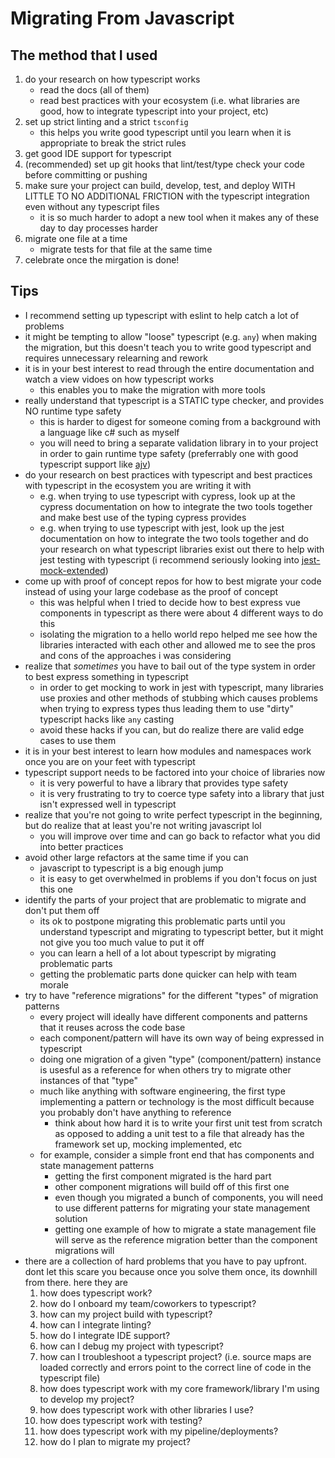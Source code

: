 # Migrating From Javascript

## The method that I used
1. do your research on how typescript works
    - read the docs (all of them)
    - read best practices with your ecosystem (i.e. what libraries are good, how to integrate typescript into your project, etc)
2. set up strict linting and a strict `tsconfig`
    - this helps you write good typescript until you learn when it is appropriate to break the strict rules
3. get good IDE support for typescript
4. (recommended) set up git hooks that lint/test/type check your code before committing or pushing
5. make sure your project can build, develop, test, and deploy WITH LITTLE TO NO ADDITIONAL FRICTION with the typescript integration even without any typescript files
    - it is so much harder to adopt a new tool when it makes any of these day to day processes harder
6. migrate one file at a time
    - migrate tests for that file at the same time
7. celebrate once the mirgation is done!

## Tips
- I recommend setting up typescript with eslint to help catch a lot of problems
- it might be tempting to allow "loose" typescript (e.g. `any`) when making the migration, but this doesn't teach you to write good typescript and requires unnecessary relearning and rework
- it is in your best interest to read through the entire documentation and watch a view vidoes on how typescript works
  - this enables you to make the migration with more tools
- really understand that typescript is a STATIC type checker, and provides NO runtime type safety
  - this is harder to digest for someone coming from a background with a language like c# such as myself
  - you will need to bring a separate validation library in to your project in order to gain runtime type safety (preferrably one with good typescript support like [ajv](https://www.npmjs.com/package/ajv))
- do your research on best practices with typescript and best practices with typescript in the ecosystem you are writing it with
  - e.g. when trying to use typescript with cypress, look up at the cypress documentation on how to integrate the two tools together and make best use of the typing cypress provides
  - e.g. when trying to use typescript with jest, look up the jest documentation on how to integrate the two tools together and do your research on what typescript libraries exist out there to help with jest testing with typescript (i recommend seriously looking into [jest-mock-extended](https://www.npmjs.com/package/jest-mock-extended))
- come up with proof of concept repos for how to best migrate your code instead of using your large codebase as the proof of concept
  - this was helpful when I tried to decide how to best express vue components in typescript as there were about 4 different ways to do this
  - isolating the migration to a hello world repo helped me see how the libraries interacted with each other and allowed me to see the pros and cons of the approaches i was considering
- realize that *sometimes* you have to bail out of the type system in order to best express something in typescript
  - in order to get mocking to work in jest with typescript, many libraries use proxies and other methods of stubbing which causes problems when trying to express types thus leading them to use "dirty" typescript hacks like `any` casting
  - avoid these hacks if you can, but do realize there are valid edge cases to use them
- it is in your best interest to learn how modules and namespaces work once you are on your feet with typescript
- typescript support needs to be factored into your choice of libraries now
  - it is very powerful to have a library that provides type safety
  - it is very frustrating to try to coerce type safety into a library that just isn't expressed well in typescript
- realize that you're not going to write perfect typescript in the beginning, but do realize that at least you're not writing javascript lol
  - you will improve over time and can go back to refactor what you did into better practices
- avoid other large refactors at the same time if you can
  - javascript to typescript is a big enough jump
  - it is easy to get overwhelmed in problems if you don't focus on just this one
- identify the parts of your project that are problematic to migrate and don't put them off
  - its ok to postpone migrating this problematic parts until you understand typescript and migrating to typescript better, but it might not give you too much value to put it off
  - you can learn a hell of a lot about typescript by migrating problematic parts
  - getting the problematic parts done quicker can help with team morale
- try to have "reference migrations" for the different "types" of migration patterns
  - every project will ideally have different components and patterns that it reuses across the code base
  - each component/pattern will have its own way of being expressed in typescript
  - doing one migration of a given "type" (component/pattern) instance is usesful as a reference for when others try to migrate other instances of that "type"
  - much like anything with software engineering, the first type implementing a pattern or technology is the most difficult because you probably don't have anything to reference
    - think about how hard it is to write your first unit test from scratch as opposed to adding a unit test to a file that already has the framework set up, mocking implemented, etc
  - for example, consider a simple front end that has components and state management patterns
    - getting the first component migrated is the hard part
    - other component migrations will build off of this first one
    - even though you migrated a bunch of components, you will need to use different patterns for migrating your state management solution
    - getting one example of how to migrate a state management file will serve as the reference migration better than the component migrations will
- there are a collection of hard problems that you have to pay upfront. dont let this scare you because once you solve them once, its downhill from there. here they are
    1. how does typescript work?
    2. how do I onboard my team/coworkers to typescript?
    3. how can my project build with typescript?
    4. how can I integrate linting?
    5. how do I integrate IDE support?
    6. how can I debug my project with typescript?
    7. how can I troubleshoot a typescript project? (i.e. source maps are loaded correctly and errors point to the correct line of code in the typescript file)
    8. how does typescript work with my core framework/library I'm using to develop my project?
    9. how does typescript work with other libraries I use?
    10. how does typescript work with testing?
    11. how does typescript work with my pipeline/deployments?
    12. how do I plan to migrate my project?